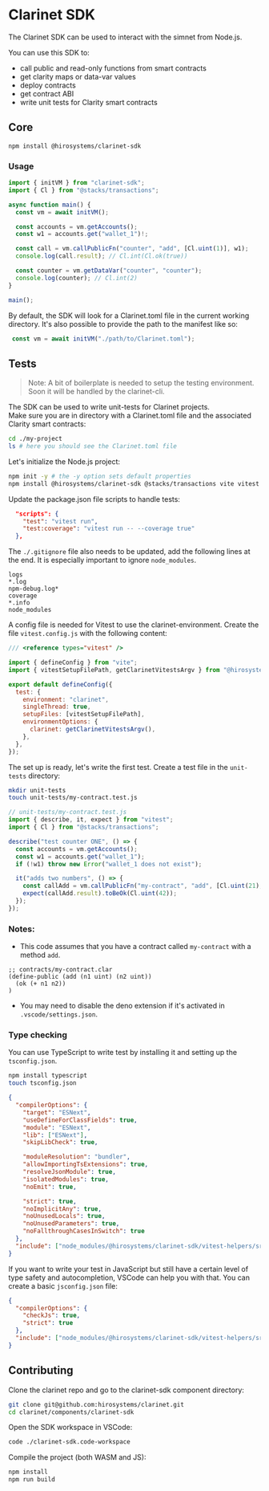 # Clarinet SDK

The Clarinet SDK can be used to interact with the simnet from Node.js.

You can use this SDK to:
- call public and read-only functions from smart contracts
- get clarity maps or data-var values
- deploy contracts
- get contract ABI
- write unit tests for Clarity smart contracts

## Core

```
npm install @hirosystems/clarinet-sdk
```

### Usage

```ts
import { initVM } from "clarinet-sdk";
import { Cl } from "@stacks/transactions";

async function main() {
  const vm = await initVM();

  const accounts = vm.getAccounts();
  const w1 = accounts.get("wallet_1")!;

  const call = vm.callPublicFn("counter", "add", [Cl.uint(1)], w1);
  console.log(call.result); // Cl.int(Cl.ok(true))

  const counter = vm.getDataVar("counter", "counter");
  console.log(counter); // Cl.int(2)
}

main();
```

By default, the SDK will look for a Clarinet.toml file in the current working directory.
It's also possible to provide the path to the manifest like so:
```ts
 const vm = await initVM("./path/to/Clarinet.toml");
```

## Tests

> Note: A bit of boilerplate is needed to setup the testing environment. Soon it will be handled by the clarinet-cli.

The SDK can be used to write unit-tests for Clarinet projects.  
Make sure you are in directory with a Clarinet.toml file and the associated Clarity smart contracts:

```sh
cd ./my-project
ls # here you should see the Clarinet.toml file
```

Let's initialize the Node.js project:
```sh
npm init -y # the -y option sets default properties
npm install @hirosystems/clarinet-sdk @stacks/transactions vite vitest vitest-environment-clarinet
```

Update the package.json file scripts to handle tests:
```json
  "scripts": {
    "test": "vitest run",
    "test:coverage": "vitest run -- --coverage true"
  },
```

The `./.gitignore` file also needs to be updated, add the following lines at the end. It is especially important to ignore `node_modules`.
```
logs
*.log
npm-debug.log*
coverage
*.info
node_modules
```

A config file is needed for Vitest to use the clarinet-environment.
Create the file `vitest.config.js` with the following content:
```js
/// <reference types="vitest" />

import { defineConfig } from "vite";
import { vitestSetupFilePath, getClarinetVitestsArgv } from "@hirosystems/clarinet-sdk/vitest";

export default defineConfig({
  test: {
    environment: "clarinet",
    singleThread: true,
    setupFiles: [vitestSetupFilePath],
    environmentOptions: {
      clarinet: getClarinetVitestsArgv(),
    },
  },
});
```

The set up is ready, let's write the first test. Create a test file in the `unit-tests` directory:

```sh
mkdir unit-tests
touch unit-tests/my-contract.test.js
```

```js
// unit-tests/my-contract.test.js
import { describe, it, expect } from "vitest";
import { Cl } from "@stacks/transactions";

describe("test counter ONE", () => {
  const accounts = vm.getAccounts();
  const w1 = accounts.get("wallet_1");
  if (!w1) throw new Error("wallet_1 does not exist");

  it("adds two numbers", () => {
    const callAdd = vm.callPublicFn("my-contract", "add", [Cl.uint(21), Cl.uint(21)], w1);
    expect(callAdd.result).toBeOk(Cl.uint(42));
  });
});

```

### Notes: 

- This code assumes that you have a contract called `my-contract` with a method `add`.
```clar
;; contracts/my-contract.clar
(define-public (add (n1 uint) (n2 uint))
  (ok (+ n1 n2))
)
```

- You may need to disable the deno extension if it's activated in `.vscode/settings.json`.


### Type checking

You can use TypeScript to write test by installing it and setting up the `tsconfig.json`.

```sh
npm install typescript
touch tsconfig.json
```

```json
{
  "compilerOptions": {
    "target": "ESNext",
    "useDefineForClassFields": true,
    "module": "ESNext",
    "lib": ["ESNext"],
    "skipLibCheck": true,

    "moduleResolution": "bundler",
    "allowImportingTsExtensions": true,
    "resolveJsonModule": true,
    "isolatedModules": true,
    "noEmit": true,

    "strict": true,
    "noImplicitAny": true,
    "noUnusedLocals": true,
    "noUnusedParameters": true,
    "noFallthroughCasesInSwitch": true
  },
  "include": ["node_modules/@hirosystems/clarinet-sdk/vitest-helpers/src", "unit-tests"]
}

```

If you want to write your test in JavaScript but still have a certain level of type safety and autocompletion, VSCode can help you with that. You can create a basic `jsconfig.json` file:

```json
{
  "compilerOptions": {
    "checkJs": true,
    "strict": true
  },
  "include": ["node_modules/@hirosystems/clarinet-sdk/vitest-helpers/src", "unit-tests"]
}
```

## Contributing

Clone the clarinet repo and go to the clarinet-sdk component directory:
```sh
git clone git@github.com:hirosystems/clarinet.git
cd clarinet/components/clarinet-sdk
```

Open the SDK workspace in VSCode:
```sh
code ./clarinet-sdk.code-workspace
```

Compile the project (both WASM and JS):
```sh
npm install
npm run build
```
